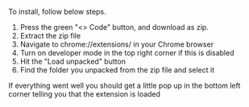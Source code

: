 To install, follow below steps.

1. Press the green "<> Code" button, and download as zip.
2. Extract the zip file
3. Navigate to chrome://extensions/ in your Chrome browser
4. Turn on developer mode in the top right corner if this is disabled
5. Hit the "Load unpacked" button
6. Find the folder you unpacked from the zip file and select it

If everything went well you should get a little pop up in the bottom left corner telling you that the extension is loaded

